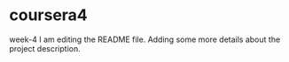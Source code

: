# coursera4
week-4
I am editing the README file. Adding some more details about the project description.

